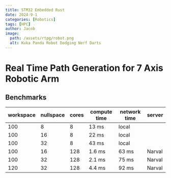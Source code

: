 ```yaml
---
title: STM32 Embedded Rust
date: 2024-9-1
categories: [Robotics]
tags: [HPC]
author: Jacob
image:
  path: /assets/rtpg/robot.png
  alt: Kuka Panda Robot Dodging Nerf Darts
---
```


# Real Time Path Generation for 7 Axis Robotic Arm
## Benchmarks
|workspace|nullspace|cores|compute time|network time|server|
|---------|---------|-----|------------|------------|------|
|  100    |    8    |  8  |  13 ms     | local      |      |
|  100    |    16   |  8  |  22 ms     | local      |      |
|  100    |    32   |  8  |  43 ms     | local      |      |
|  100    |    16   | 128 |  1.6 ms    | 63 ms      |Narval|
|  100    |    32   | 128 |  2.1 ms    | 75 ms      |Narval|
|  120    |    32   | 128 |  4.4 ms    | 92 ms      |Narval|
